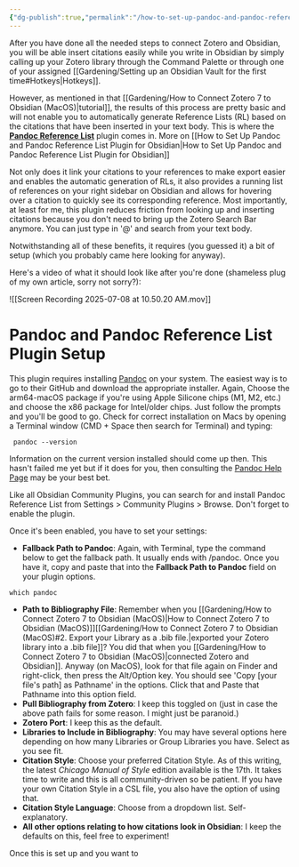 ```yaml
---
{"dg-publish":true,"permalink":"/how-to-set-up-pandoc-and-pandoc-reference-list-plugin-for-obsidian/","created":"2025-07-08T14:55:22.062+08:00","updated":"2025-07-09T16:05:18.669+08:00"}
---
```


After you have done all the needed steps to connect Zotero and Obsidian, you will be able insert citations easily while you write in Obsidian by simply calling up your Zotero library through the Command Palette or through one of your assigned [[Gardening/Setting up an Obsidian Vault for the first time#Hotkeys\|Hotkeys]].

However, as mentioned in that [[Gardening/How to Connect Zotero 7 to Obsidian (MacOS)\|tutorial]], the results of this process are pretty basic and will not enable you to automatically generate Reference Lists (RL) based on the citations that have been inserted in your text body. This is where the **[Pandoc Reference List](https://github.com/mgmeyers/obsidian-pandoc-reference-list)** plugin comes in. More on [[How to Set Up Pandoc and Pandoc Reference List Plugin for Obsidian\|How to Set Up Pandoc and Pandoc Reference List Plugin for Obsidian]]

Not only does it link your citations to your references to make export easier and enables the automatic generation of RLs, it also provides a running list of references on your right sidebar on Obsidian and allows for hovering over a citation to quickly see its corresponding reference. Most importantly, at least for me, this plugin reduces friction from looking up and inserting citations because you don't need to bring up the Zotero Search Bar anymore. You can just type in '@' and search from your text body.

Notwithstanding all of these benefits, it requires (you guessed it) a bit of setup (which you probably came here looking for anyway).

Here's a video of what it should look like after you're done (shameless plug of my own article, sorry not sorry?):

![[Screen Recording 2025-07-08 at 10.50.20 AM.mov]]

# Pandoc and Pandoc Reference List Plugin Setup

This plugin requires installing [Pandoc](https://github.com/jgm/pandoc/releases/tag/3.7.0.2) on your system. The easiest way is to go to their GitHub and download the appropriate installer. Again, Choose the arm64-macOS package if you're using Apple Silicone chips (M1, M2, etc.) and choose the x86 package for Intel/older chips. Just follow the prompts and you'll be good to go. Check for correct installation on Macs by opening a Terminal window (CMD + Space then search for Terminal) and typing:

```
 pandoc --version
```

Information on the current version installed should come up then. This hasn't failed me yet but if it does for you, then consulting the [Pandoc Help Page]() may be your best bet.

Like all Obsidian Community Plugins, you can search for and install Pandoc Reference List from Settings > Community Plugins > Browse. Don't forget to enable the plugin.

Once it's been enabled, you have to set your settings:
- **Fallback Path to Pandoc**: Again, with Terminal, type the command below to get the fallback path. It usually ends with /pandoc. Once you have it, copy and paste that into the **Fallback Path to Pandoc** field on your plugin options.

```
which pandoc
```

- **Path to Bibliography File**: Remember when you [[Gardening/How to Connect Zotero 7 to Obsidian (MacOS)\|How to Connect Zotero 7 to Obsidian (MacOS)]][[Gardening/How to Connect Zotero 7 to Obsidian (MacOS)#2. Export your Library as a .bib file.\|exported your Zotero library into a .bib file]]? You did that when you [[Gardening/How to Connect Zotero 7 to Obsidian (MacOS)\|connected Zotero and Obsidian]]. Anyway (on MacOS), look for that file again on Finder and right-click, then press the Alt/Option key. You should see 'Copy [your file's path] as Pathname' in the options. Click that and Paste that Pathname into this option field.
- **Pull Bibliography from Zotero**: I keep this toggled on (just in case the above path fails for some reason. I might just be paranoid.)
- **Zotero Port**: I keep this as the default.
- **Libraries to Include in Bibliography**: You may have several options here depending on how many Libraries or Group Libraries you have. Select as you see fit.
- **Citation Style**: Choose your preferred Citation Style. As of this writing, the latest *Chicago Manual of Style* edition available is the 17th. It takes time to write and this is all community-driven so be patient. If you have your own Citation Style in a CSL file, you also have the option of using that.
- **Citation Style Language**: Choose from a dropdown list. Self-explanatory.
- **All other options relating to how citations look in Obsidian**: I keep the defaults on this, feel free to experiment!

Once this is set up and you want to 